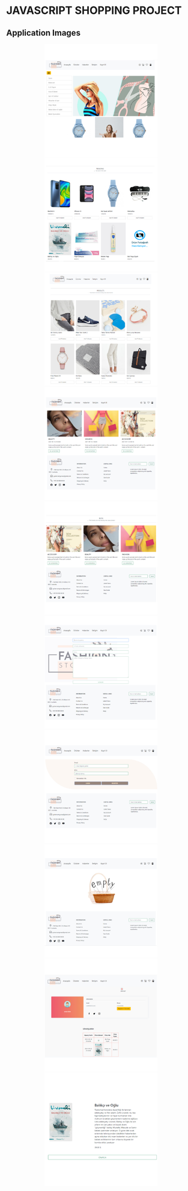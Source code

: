 # JAVASCRIPT SHOPPING PROJECT

## Application Images

<p align="center">
<a href="https://github.com/gulsen28/Javascript-Shopping-Project/blob/main/images/urun_tan%C4%B1t%C4%B1m1.jpg" target="_blank">
<img src="https://github.com/gulsen28/Javascript-Shopping-Project/blob/main/images/urun_tan%C4%B1t%C4%B1m1.jpg" width="300" style="max-width:100%;"></a>
  
  <a href="https://github.com/gulsen28/Javascript-Shopping-Project/blob/main/images/urun_tan%C4%B1t%C4%B1m2.jpg" target="_blank">
<img src="https://github.com/gulsen28/Javascript-Shopping-Project/blob/main/images/urun_tan%C4%B1t%C4%B1m2.jpg" width="300" style="max-width:100%;"></a>
  
  <a href="https://github.com/gulsen28/Javascript-Shopping-Project/blob/main/images/urun_tan%C4%B1t%C4%B1m3.jpg" target="_blank">
<img src="https://github.com/gulsen28/Javascript-Shopping-Project/blob/main/images/urun_tan%C4%B1t%C4%B1m3.jpg" width="300" style="max-width:100%;"></a>
  
  <a href="https://github.com/gulsen28/Javascript-Shopping-Project/blob/main/images/urun_tan%C4%B1t%C4%B1m4.jpg" target="_blank">
<img src="https://github.com/gulsen28/Javascript-Shopping-Project/blob/main/images/urun_tan%C4%B1t%C4%B1m4.jpg" width="300" style="max-width:100%;"></a>
  
  <a href="https://github.com/gulsen28/Javascript-Shopping-Project/blob/main/images/urun_tan%C4%B1t%C4%B1m5.jpg" target="_blank">
<img src="https://github.com/gulsen28/Javascript-Shopping-Project/blob/main/images/urun_tan%C4%B1t%C4%B1m5.jpg" width="300" style="max-width:100%;"></a>
  
  <a href="https://github.com/gulsen28/Javascript-Shopping-Project/blob/main/images/urun_tan%C4%B1t%C4%B1m6.jpg" target="_blank">
<img src="https://github.com/gulsen28/Javascript-Shopping-Project/blob/main/images/urun_tan%C4%B1t%C4%B1m6.jpg" width="300" style="max-width:100%;"></a>
  
  <a href="https://github.com/gulsen28/Javascript-Shopping-Project/blob/main/images/urun_tan%C4%B1t%C4%B1m7.jpg" target="_blank">
<img src="https://github.com/gulsen28/Javascript-Shopping-Project/blob/main/images/urun_tan%C4%B1t%C4%B1m7.jpg" width="300" style="max-width:100%;"></a>
  
  <a href="https://github.com/gulsen28/Javascript-Shopping-Project/blob/main/images/urun_tan%C4%B1t%C4%B1m8.jpg" target="_blank">
<img src="https://github.com/gulsen28/Javascript-Shopping-Project/blob/main/images/urun_tan%C4%B1t%C4%B1m8.jpg" width="300" style="max-width:100%;"></a>
  
  <a href="https://github.com/gulsen28/Javascript-Shopping-Project/blob/main/images/urun_tan%C4%B1t%C4%B1m9.jpg" target="_blank">
<img src="https://github.com/gulsen28/Javascript-Shopping-Project/blob/main/images/urun_tan%C4%B1t%C4%B1m9.jpg" width="300" style="max-width:100%;"></a>
  
  <a href="https://github.com/gulsen28/Javascript-Shopping-Project/blob/main/images/urun_tan%C4%B1t%C4%B1m10.jpg" target="_blank">
<img src="https://github.com/gulsen28/Javascript-Shopping-Project/blob/main/images/urun_tan%C4%B1t%C4%B1m10.jpg" width="300" style="max-width:100%;"></a>

  

</p>
